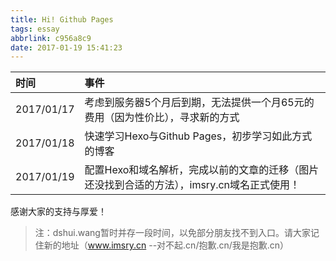 ```yaml
---
title: Hi! Github Pages
tags: essay
abbrlink: c956a8c9
date: 2017-01-19 15:41:23
---
```


|时间|事件|
|:--|:--|
|2017/01/17|考虑到服务器5个月后到期，无法提供一个月65元的费用（因为性价比），寻求新的方式|
|2017/01/18|快速学习Hexo与Github Pages，初步学习如此方式的博客|
|2017/01/19|配置Hexo和域名解析，完成以前的文章的迁移（图片还没找到合适的方法），imsry.cn域名正式使用！

感谢大家的支持与厚爱！

> 注：dshui.wang暂时并存一段时间，以免部分朋友找不到入口。请大家记住新的地址（www.imsry.cn --对不起.cn/抱歉.cn/我是抱歉.cn）
